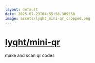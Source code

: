 ```yaml
---
layout: default
date: 2025-07-23T04:55:58.309558
image: assets/lyqht_mini-qr_cropped.png
---
```


# [lyqht/mini-qr](https://github.com/lyqht/mini-qr)

make and scan qr codes
